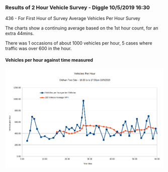 ### Results of 2 Hour Vehicle Survey - Diggle 10/5/2019 16:30  

436    - For First Hour of Survey Average Vehicles Per Hour Survey  

The charts show a continuing average based on the 1st hour count, for an extra 44mins.


There was 1 occasions of about 1000 vehicles per hour, 5 cases where traffic was over 600 in the  hour. 


#### Vehicles per hour against time measured  


![Vehicles /hour - Oldham 10.5.2019](https://raw.githubusercontent.com/wrapperband/OpenTrafficSurvey/master/CaseStudies/2019-05-10%20-%20Oldham%20Test%20Site%201HrSurvey/Images/2019-5-10-vph-01.png)





